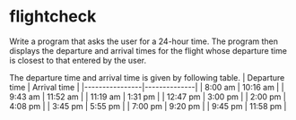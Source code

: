 # flightcheck
Write a program that asks the user for a 24-hour time. The program then displays the departure and arrival times for the flight whose departure time is closest to that entered by the user.

The departure time and arrival time is given by following table.
| Departure time | Arrival time |
|----------------|--------------|
| 8:00 am        | 10:16 am     |
| 9:43 am        | 11:52 am     |
| 11:19 am       | 1:31 pm      |
| 12:47 pm       | 3:00 pm      |
| 2:00 pm        | 4:08 pm      |
| 3:45 pm        | 5:55 pm      |
| 7:00 pm        | 9:20 pm      |
| 9:45 pm        | 11:58 pm     |
